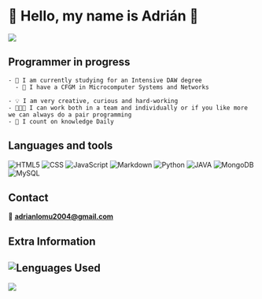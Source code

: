 # 👋 Hello, my name is Adrián 👋

![](https://staffrh.hiringroom.com/data/accounts/staffrh/vacancies/8b47eccebeafd1eb431f28688267ce9b.gif)

## Programmer in progress

```
- 🧠 I am currently studying for an Intensive DAW degree
  - 📜 I have a CFGM in Microcomputer Systems and Networks

- 💡 I am very creative, curious and hard-working
- 🧑‍🤝‍🧑 I can work both in a team and individually or if you like more we can always do a pair programming
- 💬 I count on knowledge Daily
```

## Languages and tools

![HTML5](https://img.shields.io/badge/HTML5-E34F26?style=for-the-badge&logo=html5&logoColor=white)
![CSS](https://img.shields.io/badge/CSS3-1572B6?style=for-the-badge&logo=css3&logoColor=white)
![JavaScript](https://img.shields.io/badge/JavaScript-FCF5D8?style=for-the-badge&logo=javascript&logoColor=yellow)
![Markdown](https://img.shields.io/badge/Markdown-00000F?style=for-the-badge&logo=markdown&logoColor=white)
![Python](https://img.shields.io/badge/Python-00000F?style=for-the-badge&logo=python&logoColor=yellow)
![JAVA](https://img.shields.io/badge/Java-red?style=for-the-badge)
![MongoDB](https://img.shields.io/badge/MongoDB-00000F?style=for-the-badge&logo=mongodb&logoColor=green)
![MySQL](https://img.shields.io/badge/MySQL-00000F?style=for-the-badge&logo=mysql&logoColor=white)

## Contact

📧 **adrianlomu2004@gmail.com**


## Extra Information

![Lenguages Used](https://github-readme-stats-git-masterrstaa-rickstaa.vercel.app/api/top-langs/?username=adrianlm17&theme=github_dark&layout=compact)
---

![](https://gpvc.arturio.dev/Adrianlm17)
